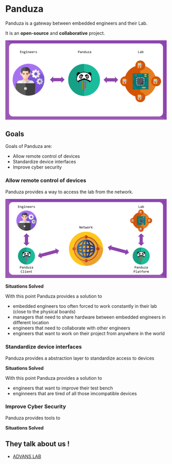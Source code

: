 # Panduza

Panduza is a gateway between embedded engineers and their Lab.

It is an **open-source** and **collaborative** project.

![](_media/slide_1.png)

## Goals

Goals of Panduza are:

- Allow remote control of devices
- Standardize device interfaces
- Improve cyber security

### Allow remote control of devices

Panduza provides a way to access the lab from the network.

![](_media/slide_2.png)

**Situations Solved**

With this point Panduza provides a solution to

- embedded engineers too often forced to work constantly in their lab (close to the physical boards)
- managers that need to share hardware between embedded engineers in different location
- engineers that need to collaborate with other engineers
- engineers that want to work on their project from anywhere in the world


### Standardize device interfaces

Panduza provides a abstraction layer to standardize access to devices

**Situations Solved**

With this point Panduza provides a solution to

- engineers that want to improve their test bench
- enginneers that are tired of all those imcompatible devices


### Improve Cyber Security

Panduza provides tools to 

**Situations Solved**






## They talk about us !

- [ADVANS LAB](https://www.elsys-design.com/fr/panduza-pour-un-labo-connecte-2-0/)

